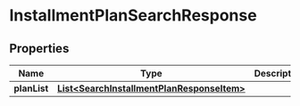 

# InstallmentPlanSearchResponse


## Properties

| Name | Type | Description | Notes |
|------------ | ------------- | ------------- | -------------|
|**planList** | [**List&lt;SearchInstallmentPlanResponseItem&gt;**](SearchInstallmentPlanResponseItem.md) |  |  [optional] |



